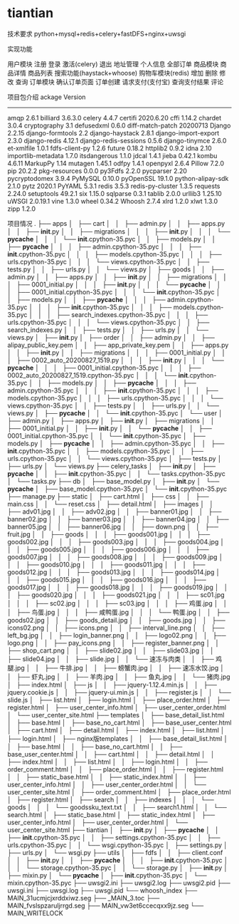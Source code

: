 # tiantian
技术要求
python+mysql+redis+celery+fastDFS+nginx+uwsgi

实现功能

用户模块
    注册
    登录
    激活(celery)
    退出
    地址管理
    个人信息
    全部订单
商品模块
    商品详情
    商品列表
    搜索功能(haystack+whoose)
购物车模块(redis)
    增加
    删除
    修改
    查询
订单模块
    确认订单页面
    订单创建
    请求支付(支付宝)
    查询支付结果
评论

项目包介绍
ackage               Version
--------------------- ---------
amqp                  2.6.1
billiard              3.6.3.0
celery                4.4.7
certifi               2020.6.20
cffi                  1.14.2
chardet               3.0.4
cryptography          3.1
defusedxml            0.6.0
diff-match-patch      20200713
Django                2.2.15
django-formtools      2.2
django-haystack       2.8.1
django-import-export  2.3.0
django-redis          4.12.1
django-redis-sessions 0.5.6
django-tinymce        2.6.0
et-xmlfile            1.0.1
fdfs-client-py        1.2.6
future                0.18.2
httplib2              0.9.2
idna                  2.10
importlib-metadata    1.7.0
itsdangerous          1.1.0
jdcal                 1.4.1
jieba                 0.42.1
kombu                 4.6.11
MarkupPy              1.14
mutagen               1.45.1
odfpy                 1.4.1
openpyxl              2.6.4
Pillow                7.2.0
pip                   20.2.2
pkg-resources         0.0.0
py3Fdfs               2.2.0
pycparser             2.20
pycryptodomex         3.9.4
PyMySQL               0.10.0
pyOpenSSL             19.1.0
python-alipay-sdk     2.1.0
pytz                  2020.1
PyYAML                5.3.1
redis                 3.5.3
redis-py-cluster      1.3.5
requests              2.24.0
setuptools            49.2.1
six                   1.15.0
sqlparse              0.3.1
tablib                2.0.0
urllib3               1.25.10
uWSGI                 2.0.19.1
vine                  1.3.0
wheel                 0.34.2
Whoosh                2.7.4
xlrd                  1.2.0
xlwt                  1.3.0
zipp                  1.2.0

项目情况
.
├── apps
│   ├── cart
│   │   ├── admin.py
│   │   ├── apps.py
│   │   ├── __init__.py
│   │   ├── migrations
│   │   │   ├── __init__.py
│   │   │   └── __pycache__
│   │   │       └── __init__.cpython-35.pyc
│   │   ├── models.py
│   │   ├── __pycache__
│   │   │   ├── admin.cpython-35.pyc
│   │   │   ├── __init__.cpython-35.pyc
│   │   │   ├── models.cpython-35.pyc
│   │   │   ├── urls.cpython-35.pyc
│   │   │   └── views.cpython-35.pyc
│   │   ├── tests.py
│   │   ├── urls.py
│   │   └── views.py
│   ├── goods
│   │   ├── admin.py
│   │   ├── apps.py
│   │   ├── __init__.py
│   │   ├── migrations
│   │   │   ├── 0001_initial.py
│   │   │   ├── __init__.py
│   │   │   └── __pycache__
│   │   │       ├── 0001_initial.cpython-35.pyc
│   │   │       └── __init__.cpython-35.pyc
│   │   ├── models.py
│   │   ├── __pycache__
│   │   │   ├── admin.cpython-35.pyc
│   │   │   ├── __init__.cpython-35.pyc
│   │   │   ├── models.cpython-35.pyc
│   │   │   ├── search_indexes.cpython-35.pyc
│   │   │   ├── urls.cpython-35.pyc
│   │   │   └── views.cpython-35.pyc
│   │   ├── search_indexes.py
│   │   ├── tests.py
│   │   ├── urls.py
│   │   └── views.py
│   ├── __init__.py
│   ├── order
│   │   ├── admin.py
│   │   ├── alipay_public_key.pem
│   │   ├── app_private_key.pem
│   │   ├── apps.py
│   │   ├── __init__.py
│   │   ├── migrations
│   │   │   ├── 0001_initial.py
│   │   │   ├── 0002_auto_20200827_1519.py
│   │   │   ├── __init__.py
│   │   │   └── __pycache__
│   │   │       ├── 0001_initial.cpython-35.pyc
│   │   │       ├── 0002_auto_20200827_1519.cpython-35.pyc
│   │   │       └── __init__.cpython-35.pyc
│   │   ├── models.py
│   │   ├── __pycache__
│   │   │   ├── admin.cpython-35.pyc
│   │   │   ├── __init__.cpython-35.pyc
│   │   │   ├── models.cpython-35.pyc
│   │   │   ├── urls.cpython-35.pyc
│   │   │   └── views.cpython-35.pyc
│   │   ├── tests.py
│   │   ├── urls.py
│   │   └── views.py
│   ├── __pycache__
│   │   └── __init__.cpython-35.pyc
│   └── user
│       ├── admin.py
│       ├── apps.py
│       ├── __init__.py
│       ├── migrations
│       │   ├── 0001_initial.py
│       │   ├── __init__.py
│       │   └── __pycache__
│       │       ├── 0001_initial.cpython-35.pyc
│       │       └── __init__.cpython-35.pyc
│       ├── models.py
│       ├── __pycache__
│       │   ├── admin.cpython-35.pyc
│       │   ├── __init__.cpython-35.pyc
│       │   ├── models.cpython-35.pyc
│       │   ├── urls.cpython-35.pyc
│       │   └── views.cpython-35.pyc
│       ├── tests.py
│       ├── urls.py
│       └── views.py
├── celery_tasks
│   ├── __init__.py
│   ├── __pycache__
│   │   ├── __init__.cpython-35.pyc
│   │   └── tasks.cpython-35.pyc
│   └── tasks.py
├── db
│   ├── base_model.py
│   ├── __init__.py
│   └── __pycache__
│       ├── base_model.cpython-35.pyc
│       └── __init__.cpython-35.pyc
├── manage.py
├── static
│   ├── cart.html
│   ├── css
│   │   ├── main.css
│   │   └── reset.css
│   ├── detail.html
│   ├── images
│   │   ├── adv01.jpg
│   │   ├── adv02.jpg
│   │   ├── banner01.jpg
│   │   ├── banner02.jpg
│   │   ├── banner03.jpg
│   │   ├── banner04.jpg
│   │   ├── banner05.jpg
│   │   ├── banner06.jpg
│   │   ├── down.png
│   │   ├── fruit.jpg
│   │   ├── goods
│   │   │   ├── goods001.jpg
│   │   │   ├── goods002.jpg
│   │   │   ├── goods003.jpg
│   │   │   ├── goods004.jpg
│   │   │   ├── goods005.jpg
│   │   │   ├── goods006.jpg
│   │   │   ├── goods007.jpg
│   │   │   ├── goods008.jpg
│   │   │   ├── goods009.jpg
│   │   │   ├── goods010.jpg
│   │   │   ├── goods011.jpg
│   │   │   ├── goods012.jpg
│   │   │   ├── goods013.jpg
│   │   │   ├── goods014.jpg
│   │   │   ├── goods015.jpg
│   │   │   ├── goods016.jpg
│   │   │   ├── goods017.jpg
│   │   │   ├── goods018.jpg
│   │   │   ├── goods019.jpg
│   │   │   ├── goods020.jpg
│   │   │   ├── goods021.jpg
│   │   │   ├── sc01.jpg
│   │   │   ├── sc02.jpg
│   │   │   ├── sc03.jpg
│   │   │   ├── 鸡蛋.jpg
│   │   │   ├── 鸟蛋.jpg
│   │   │   ├── 咸鸭蛋.jpg
│   │   │   └── 鸭蛋.jpg
│   │   ├── goods02.jpg
│   │   ├── goods_detail.jpg
│   │   ├── goods.jpg
│   │   ├── icons02.png
│   │   ├── icons.png
│   │   ├── interval_line.png
│   │   ├── left_bg.jpg
│   │   ├── login_banner.png
│   │   ├── logo02.png
│   │   ├── logo.png
│   │   ├── pay_icons.png
│   │   ├── register_banner.png
│   │   ├── shop_cart.png
│   │   ├── slide02.jpg
│   │   ├── slide03.jpg
│   │   ├── slide04.jpg
│   │   ├── slide.jpg
│   │   └── 速冻与肉类
│   │       ├── 鸡腿.jpg
│   │       ├── 牛排.jpg
│   │       ├── 螃蟹肉.jpg
│   │       ├── 速冻水饺.jpg
│   │       ├── 虾丸.jpg
│   │       ├── 羊肉.jpg
│   │       ├── 鱼丸.jpg
│   │       └── 猪肉.jpg
│   ├── index.html
│   ├── js
│   │   ├── jquery-1.12.4.min.js
│   │   ├── jquery.cookie.js
│   │   ├── jquery-ui.min.js
│   │   ├── register.js
│   │   └── slide.js
│   ├── list.html
│   ├── login.html
│   ├── place_order.html
│   ├── register.html
│   ├── user_center_info.html
│   ├── user_center_order.html
│   └── user_center_site.html
├── templates
│   ├── base_detail_list.html
│   ├── base.html
│   ├── base_no_cart.html
│   ├── base_user_center.html
│   ├── cart.html
│   ├── detail.html
│   ├── index.html
│   ├── list.html
│   ├── login.html
│   ├── nginx版templates
│   │   ├── base_detail_list.html
│   │   ├── base.html
│   │   ├── base_no_cart.html
│   │   ├── base_user_center.html
│   │   ├── cart.html
│   │   ├── detail.html
│   │   ├── index.html
│   │   ├── list.html
│   │   ├── login.html
│   │   ├── order_comment.html
│   │   ├── place_order.html
│   │   ├── register.html
│   │   ├── static_base.html
│   │   ├── static_index.html
│   │   ├── user_center_info.html
│   │   ├── user_center_order.html
│   │   └── user_center_site.html
│   ├── order_comment.html
│   ├── place_order.html
│   ├── register.html
│   ├── search
│   │   ├── indexes
│   │   │   └── goods
│   │   │       └── goodssku_text.txt
│   │   ├── search1.html
│   │   └── search.html
│   ├── static_base.html
│   ├── static_index.html
│   ├── user_center_info.html
│   ├── user_center_order.html
│   └── user_center_site.html
├── tiantian
│   ├── __init__.py
│   ├── __pycache__
│   │   ├── __init__.cpython-35.pyc
│   │   ├── settings.cpython-35.pyc
│   │   ├── urls.cpython-35.pyc
│   │   └── wsgi.cpython-35.pyc
│   ├── settings.py
│   ├── urls.py
│   └── wsgi.py
├── utils
│   ├── fdfs
│   │   ├── client.conf
│   │   ├── __init__.py
│   │   ├── __pycache__
│   │   │   ├── __init__.cpython-35.pyc
│   │   │   └── storage.cpython-35.pyc
│   │   └── storage.py
│   ├── __init__.py
│   ├── mixin.py
│   └── __pycache__
│       ├── __init__.cpython-35.pyc
│       └── mixin.cpython-35.pyc
├── uwsgi2.ini
├── uwsgi2.log
├── uwsgi2.pid
├── uwsgi.ini
├── uwsgi.log
├── uwsgi.pid
└── whoosh_index
    ├── MAIN_31ucmjcjxrddxiwz.seg
    ├── _MAIN_3.toc
    ├── MAIN_fvslspzaruljrrgd.seg
    ├── MAIN_vw3et6ccecqxx9jz.seg
    └── MAIN_WRITELOCK

